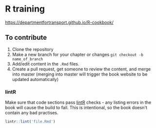 # R training
https://departmentfortransport.github.io/R-cookbook/

## To contribute

1. Clone the repository
2. Make a new branch for your chapter or changes `git checkout -b name_of_branch`
3. Add/edit content in the `.Rmd` files. 
4. Create a pull request, get someone to review the content, and merge into master (merging into master will trigger the book website to be updated automatically)


### **lintR**

Make sure that code sections pass [lintR](https://github.com/jimhester/lintr) checks - any listing errors in the book will cause the build to fail. This is intentional, so the book doesn't contain any bad practises. 

```R
lintr::lint('file.Rmd')
```

